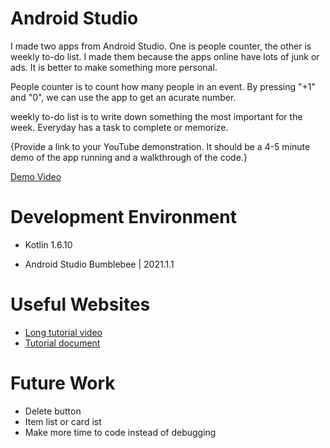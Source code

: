 # Android Studio

I made two apps from Android Studio. One is people counter, the other is weekly to-do list. I made them because the apps online have lots of junk or ads. It is better to make something more personal.

People counter is to count how many people in an event. By pressing "+1" and "0", we can use the app to get an acurate number.

weekly to-do list is to write down something the most important for the week. Everyday has a task to complete or memorize.

{Provide a link to your YouTube demonstration.  It should be a 4-5 minute demo of the app running and a walkthrough of the code.}

[Demo Video](https://youtu.be/CVNaJ3RWSM4)

# Development Environment

- Kotlin 1.6.10

- Android Studio Bumblebee | 2021.1.1

# Useful Websites

* [Long tutorial video](https://www.youtube.com/watch?v=HwoxgUPabMk&t=24303s)
* [Tutorial document](https://www.androidauthority.com/android-studio-tutorial-beginners-637572/)

# Future Work

* Delete button
* Item list or card ist
* Make more time to code instead of debugging
